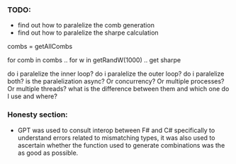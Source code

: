 ### TODO:

- find out how to paralelize the comb generation
- find out how to paralelize the sharpe calculation

combs = getAllCombs


for comb in combs ..
    for w in getRandW(1000) ..
        get sharpe

do i paralelize the inner loop?
do i paralelize the outer loop?
do i paralelize both?
is the paralelization async? Or concurrency? Or multiple processes? Or multiple threads?
what is the difference between them and which one do I use and where?





### Honesty section:

- GPT was used to consult interop between F# and C# specifically to understand errors related to mismatching types, it was also used to ascertain whether the function used to generate combinations was the as good as possible.
